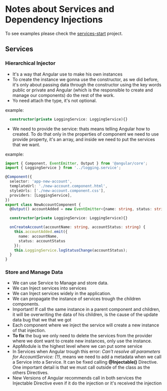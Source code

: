 # Notes about Services and Dependency Injections

To see examples please check the [services-start](../services-start/README.md) project.

## Services

### Hierarchical Injector

- It's a way that Angular use to make his own instances
- To create the instance we gonna use the constructor, as we did before, it's only about passing data through the constructor using the key words public or private and Angular (which is the responsible to create and manage our components) do the rest of the work.
- Yo need attach the type, it's not optional.

example:

```ts
  constructor(private LoggingService: LoggingService){}
```

- We need to provide the service: thats means telling Angular how to created. To do that only in the properties of component we need to use provide property, it's an array, and inside we need to put the services that we want.

example: 
```ts
import { Component, EventEmitter, Output } from '@angular/core';
import { LoggingService } from '../logging.service';

@Component({
  selector: 'app-new-account',
  templateUrl: './new-account.component.html',
  styleUrls: ['./new-account.component.css'],
  providers: [LoggingService],
})
export class NewAccountComponent {
  @Output() accountAdded = new EventEmitter<{name: string, status: string}>();

  constructor(private LoggingService: LoggingService){}

  onCreateAccount(accountName: string, accountStatus: string) {
    this.accountAdded.emit({
      name: accountName,
      status: accountStatus
    });
    this.LoggingService.logStatusChange(accountStatus);
  }
}

```

### Store and Manage Data

- We can use Service to Manage and store data.
- We can Inject services into services
- We can Inject services widely in the application.
- We can propagate the instance of services trough the children components.
- Important! If call the same instance in a parent component and children, it will be overwriting the data of his children, is the cause of the update data bug that we that we got
- Each component where we inject the service will create a new instance of that injection.
- **To fix** the bug we only need to delete the services from the provider where we dont want to create new instances, only use the instance.
- AppModule is the highest level where we can put some service
- In Services when Angular trough this error: *Can't resolve all parameters for AccountService: (?)*, means we need to add a metadata when we call a Service into a Service. It can be fixed calling **@Injectable()** Directive. One important detail is that we must call outside of the class as the others Directives.
- New Versions of Angular recommends call in both services the Injectable Directive even if it do the injection or it's received the injection